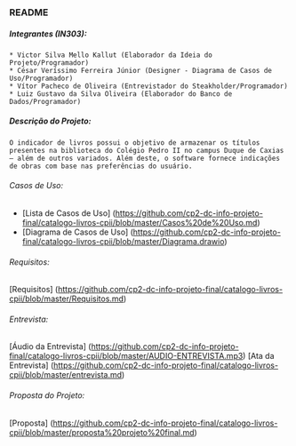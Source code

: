 ### README

##### Integrantes (IN303):
    * Victor Silva Mello Kallut (Elaborador da Ideia do Projeto/Programador)
    * César Veríssimo Ferreira Júnior (Designer - Diagrama de Casos de Uso/Programador)
    * Vítor Pacheco de Oliveira (Entrevistador do Steakholder/Programador)
    * Luiz Gustavo da Silva Oliveira (Elaborador do Banco de Dados/Programador)

##### Descrição do Projeto:
    O indicador de livros possui o objetivo de armazenar os títulos presentes na biblioteca do Colégio Pedro II no campus Duque de Caxias — além de outros variados. Além deste, o software fornece indicações de obras com base nas preferências do usuário.

###### Casos de Uso:
 * [Lista de Casos de Uso] (https://github.com/cp2-dc-info-projeto-final/catalogo-livros-cpii/blob/master/Casos%20de%20Uso.md) 
 * [Diagrama de Casos de Uso] (https://github.com/cp2-dc-info-projeto-final/catalogo-livros-cpii/blob/master/Diagrama.drawio)

###### Requisitos:
[Requisitos] (https://github.com/cp2-dc-info-projeto-final/catalogo-livros-cpii/blob/master/Requisitos.md)

###### Entrevista:
[Áudio da Entrevista] (https://github.com/cp2-dc-info-projeto-final/catalogo-livros-cpii/blob/master/AUDIO-ENTREVISTA.mp3)
[Ata da Entrevista] (https://github.com/cp2-dc-info-projeto-final/catalogo-livros-cpii/blob/master/entrevista.md)

###### Proposta do Projeto:
[Proposta] (https://github.com/cp2-dc-info-projeto-final/catalogo-livros-cpii/blob/master/proposta%20projeto%20final.md)





